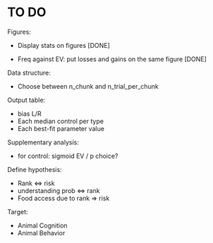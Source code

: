 # TO DO

Figures: 
* Display stats on figures [DONE]

* Freq against EV: put losses and gains on the same figure [DONE]

Data structure:
* Choose between n_chunk and n_trial_per_chunk

Output table:

* bias L/R
* Each median control per type
* Each best-fit parameter value
    
Supplementary analysis:

* for control: sigmoid EV / p choice?
    
 
Define hypothesis:

* Rank <=> risk
* understanding prob <=> rank
* Food access due to rank => risk


Target:
* Animal Cognition
* Animal Behavior
